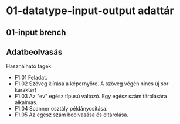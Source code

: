 # 01-datatype-input-output adattár
## 01-input brench<br/>
## Adatbeolvasás<br/>
Használható tagek:<br/>
* F1.01           Feladat.<br/>
* F1.02           Szöveg kiírása a képernyőre. A szöveg végén nincs új sor karakter!<br/>
* F1.03           Az "ev" egész típusú változó. Egy egész szám tárolására alkalmas.<br/>
* F1.04           Scanner osztály példányosítása.<br/>
* F1.05           Az egész szám beolvasása és eltárolása.<br/>
